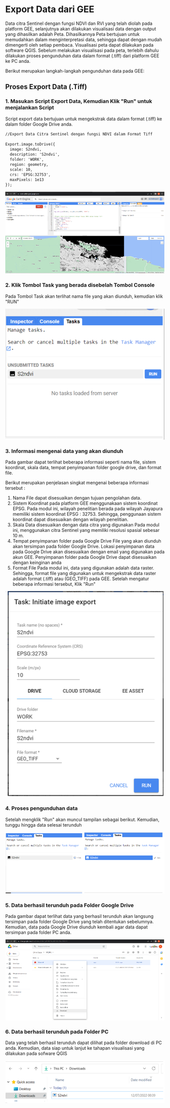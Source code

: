 # Export Data dari GEE

Data citra Sentinel dengan fungsi NDVI dan RVI yang telah diolah pada platform GEE, selanjutnya akan dilakukan visualisasi data dengan output yang dihasilkan adalah Peta. Dihasilkannya Peta bertujuan untuk memudahkan dalam menginterpretasi data, sehingga dapat dengan mudah dimengerti oleh setiap pembaca. Visualisasi peta dapat dilakukan pada software QGIS. Sebelum melakukan visualisasi pada peta, terlebih dahulu dilakukan proses pengunduhan data dalam format (.tiff) dari platform GEE ke PC anda.

Berikut merupakan langkah-langkah pengunduhan data pada GEE:

## Proses Export Data (.Tiff)
### 1. Masukan Script Export Data, Kemudian Klik "Run" untuk menjalankan Script
Script export data bertujuan untuk mengekstrak data dalam format (.tiff) ke dalam folder Google Drive anda.

```
//Export Data Citra Sentinel dengan fungsi NDVI dalam Format Tiff

Export.image.toDrive({
  image: S2ndvi,
  description: 'S2ndvi',
  folder: 'WORK',
  region: geometry,
  scale: 10,
  crs: 'EPSG:32753',
  maxPixels: 1e13
});

```
![image](https://github.com/manessa-md/UNODC-PAPUA-EE-2022.github.io/blob/5ba348e3a185d3e9513bd51d793f1669faeec6ea/Image/Mod06/Mod06-Export-01.png)

### 2. Klik Tombol Task yang berada disebelah Tombol Console
Pada Tombol Task akan terlihat nama file yang akan diunduh, kemudian klik "RUN"

![image](https://github.com/manessa-md/UNODC-PAPUA-EE-2022.github.io/blob/66084a4d1544c7b7007af183809c551c5316f022/Image/Mod06/Mod06-Export-02.png)

### 3. Informasi mengenai data yang akan diunduh

Pada gambar dapat terlihat beberapa informasi seperti nama file, sistem koordinat, skala data, tempat penyimpanan folder google drive, dan format file.

Berikut merupakan penjelasan singkat mengenai beberapa informasi tersebut :

1. Nama File dapat disesuaikan dengan tujuan pengolahan data.
2. Sistem Koordinat pada platform GEE menggunakaan sistem koordinat EPSG.
Pada modul ini, wilayah penelitian berada pada wilayah Jayapura memiliki sistem koordinat EPSG : 32753. Sehingga, penggunaan sistem koordinat dapat disesuaikan dengan wilayah penelitian.
3. Skala Data disesuaikan dengan data citra yang digunakan
Pada modul ini, menggunakan citra Sentinel yang memiliki resolusi spasial sebesar 10 m.
4. Tempat penyimpanan folder pada Google Drive
File yang akan diunduh akan tersimpan pada folder Google Drive. Lokasi penyimpanan data pada Google Drive akan disesuaikan dengan email yang digunakan pada akun GEE. Penyimpanan folder pada Google Drive dapat disesuaikan dengan keinginan anda
5. Format File
Pada modul ini, data yang digunakan adalah data raster. Sehingga, format file yang digunakan untuk mengekstrak data raster adalah format (.tiff) atau (GEO_TIFF) pada GEE.
Setelah mengatur beberapa informasi tersebut, Klik "Run"

![image](https://github.com/manessa-md/UNODC-PAPUA-EE-2022.github.io/blob/66084a4d1544c7b7007af183809c551c5316f022/Image/Mod06/Mod06-Export-03.png)

### 4. Proses pengunduhan data
Setelah mengklik "Run" akan muncul tampilan sebagai berikut. Kemudian, tunggu hingga data selesai terunduh

![image](https://github.com/manessa-md/UNODC-PAPUA-EE-2022.github.io/blob/66084a4d1544c7b7007af183809c551c5316f022/Image/Mod06/Mod06-Export-04.png)

### 5. Data berhasil terunduh pada Folder Google Drive
Pada gambar dapat terlihat data yang berhasil terunduh akan langsung tersimpan pada folder Google Drive yang telah ditentukan sebelumnya.
Kemudian, data pada Google Drive diunduh kembali agar data dapat tersimpan pada folder PC anda.

![image](https://github.com/manessa-md/UNODC-PAPUA-EE-2022.github.io/blob/66084a4d1544c7b7007af183809c551c5316f022/Image/Mod06/Mod06-Export-05.png)

### 6. Data berhasil terunduh pada Folder PC
Data yang telah berhasil terunduh dapat dilihat pada folder download di PC anda.
Kemudian, data siap untuk lanjut ke tahapan visualisasi yang dilakukan pada sofware QGIS

![image](https://github.com/manessa-md/UNODC-PAPUA-EE-2022.github.io/blob/66084a4d1544c7b7007af183809c551c5316f022/Image/Mod06/Mod06-Export-06.png)


